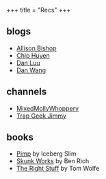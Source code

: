 +++
title = "Recs"
+++

## blogs 
- [Allison Bishop](https://www.thecomputersciencecomedian.com/)
- [Chip Huyen](https://huyenchip.com/)
- [Dan Luu](https://danluu.com/)
- [Dan Wang](https://danwang.co/)

## channels
- [MixedMollyWhoppery](https://www.youtube.com/channel/UCGk3BLFNe8cCmE9dkutQBfg)
- [Trap Geek Jimmy](https://www.youtube.com/c/TrapGeek/videos)

## books
- [Pimp](https://www.youtube.com/watch?v=RysEc8aUcdM) by Iceberg Slim
- [Skunk Works](https://www.goodreads.com/book/show/101438.Skunk_Works) by Ben Rich
- [The Right Stuff](https://www.goodreads.com/book/show/8146619-the-right-stuff) by Tom Wolfe
